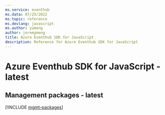 ```yaml
---
ms.service: eventhub
ms.data: 07/25/2022
ms.topic: reference
ms.devlang: javascript
ms.author: yumeng
author: jeremymeng
title: Azure Eventhub SDK for JavaScript
description: Reference for Azure Eventhub SDK for JavaScript
---
```

# Azure Eventhub SDK for JavaScript - latest

## Management packages - latest
[!INCLUDE [mgmt-packages](eventhub-mgmt-index.md)]